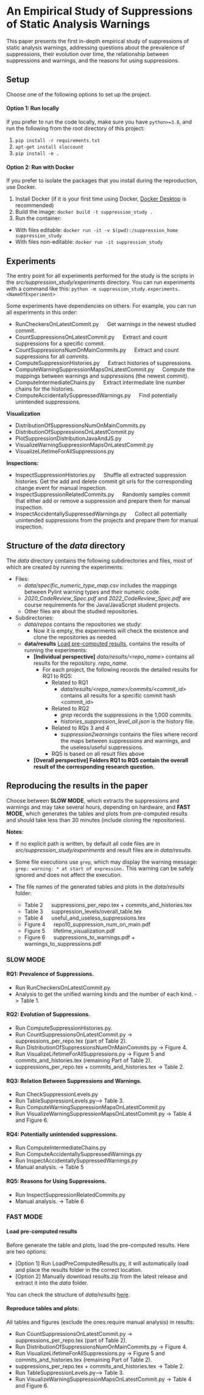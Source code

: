 # An Empirical Study of Suppressions of Static Analysis Warnings

This paper presents the first in-depth empirical study of suppressions of static analysis warnings, addressing questions about the prevalence of suppressions, their evolution over time, the relationship between suppressions and warnings, and the reasons for using suppressions.

## Setup
Choose one of the following options to set up the project.

#### Option 1: Run locally
If you prefer to run the code locally, make sure you have `python>=3.8`, and run the following from the root directory of this project:
1. `pip install -r requirements.txt`  
2. `apt-get install sloccount`
3. `pip install -e .`

#### Option 2: Run with Docker
If you prefer to isolate the packages that you install during the reproduction, use Docker.
1. Install Docker (if it is your first time using Docker, [Docker Desktop](https://docs.docker.com/desktop/) is recommended)
2. Build the image: `docker build -t suppression_study .`  
3. Run the container: 
  * With files editable: `docker run -it -v $(pwd):/suppression_home suppression_study`
  * With files non-editable: `docker run -it suppression_study`

## Experiments

The entry point for all experiments performed for the study is the scripts in the *src/suppression_study/experiments* directory. You can run experiments with a command like this:
`python -m suppression_study.experiments.<NameOfExperiment>`

Some experiments have dependencies on others. For example, you can run all experiments in this order:
* RunCheckersOnLatestCommit.py &emsp; Get warnings in the newest studied commit.
* CountSuppressionsOnLatestCommit.py &emsp; Extract and count suppressions for a specific commit.
* CountSuppressionsNumOnMainCommits.py &emsp; Extract and count suppressions for all commits.
* ComputeSuppressionHistories.py &emsp; Extract histories of suppressions.
* ComputeWarningSuppressionMapsOnLatestCommit.py &emsp; Compute the mappings between warnings and suppressions (the newest commit).
* ComputeIntermediateChains.py &emsp; Extract intermediate line number chains for the histories. 
* ComputeAccidentallySuppressedWarnings.py &emsp; Find potentially unintended suppressions.

**Visualization**
* DistributionOfSuppressionsNumOnMainCommits.py
* DistributionOfSuppressionsOnLatestCommit.py
* PlotSuppressionDistributionJavaAndJS.py
* VisualizeWarningSuppressionMapsOnLatestCommit.py
* VisualizeLifetimeForAllSuppressions.py

**Inspections:**  
* InspectSuppressionHistories.py &emsp; Shuffle all extracted suppression histories. Get the add and delete commit git urls for the corresponding change event for manual inspection.
* InspectSuppressionRelatedCommits.py &emsp; Randomly samples commit that either add or remove a suppression and prepare them for manual inspection. 
* InspectAccidentallySuppressedWarnings.py &emsp; Collect all potentially unintended suppressions from the projects and prepare them for manual inspection. 

## Structure of the *data* directory

The *data* directory contains the following subdirectories and files, most of which are created by running the experiments:
* Files:
    * *data/specific_numeric_type_map.csv* includes the mappings between Pylint warning types and their numeric code.
    * *2020_CodeReview_Spec.pdf* and *2022_CodeReview_Spec.pdf* are course requirements for the Java/JavaScript student projects.
    * Other files are about the studied repositories.
* Subdirectories:
    * *data/repos* contains the repositories we study: 
        * Now it is empty, the experiments will check the existence and clone the repositories as needed.  
    * **data/results** [Load pre-computed results](#load-pre-computed-results), contains the results of running the experiments:
        * **[Individual perspective]** *data/results/<repo_name>* contains all results for the repository.
        *repo_name*.   
          * For each project, the following records the detailed results for RQ1 to RQ5:
            * Related to RQ1
              * *data/results/<repo_name>/commits/<commit_id>* contains all results for a specific commit hash <commit_id>        
            * Related to RQ2
              * *grep* records the suppressions in the 1,000 commits.
              * *histories_suppression_level_all.json* is the history file.
            * Related to RQs 3 and 4
              * *suppression2warnings* contains the files where record the maps between suppressions and warnings, and the useless/useful suppressions. 
            * RQ5 is based on all result files above
      * **[Overall perspective] Folders RQ1 to RQ5 contain the overall result of the corresponding research question.**

## Reproducing the results in the paper
Choose between **SLOW MODE**, which extracts the suppressions and warnings and may take several hours, depending on hardware, and **FAST MODE**, which generates the tables and plots from pre-computed results and should take less than 30 minutes (include cloning the repositories). 

**Notes**: 
* If no explicit path is written, by default all code files are in *src/suppression_study/experiments* and result files are in *data/results*.  

* Some file executions use `grep`, which may display the warning message:
`grep: warning: * at start of expression.`
This warning can be safely ignored and does not affect the execution.

* The file names of the generated tables and plots in the *data/results* folder:
  * Table 2 &emsp; suppressions_per_repo.tex + commits_and_histories.tex
  * Table 3 &emsp; suppression_levels/overall_table.tex
  * Table 4 &emsp; useful_and_useless_suppressions.tex
  * Figure 4 &emsp; repo10_suppression_num_on_main.pdf
  * Figure 5 &emsp; lifetime_visualization.pdf
  * Figure 6 &emsp; suppressions_to_warnings.pdf + warnings_to_suppressions.pdf

### SLOW MODE
#### RQ1: Prevalence of Suppressions. 
* Run RunCheckersOnLatestCommit.py. 
* Analysis to get the unified warning kinds and the number of each kind. -> Table 1.

#### RQ2: Evolution of Suppressions.
* Run ComputeSuppressionHistories.py.
* Run CountSuppressionsOnLatestCommit.py -> suppressions_per_repo.tex (part of Table 2).
* Run DistributionOfSuppressionsNumOnMainCommits.py -> Figure 4.
* Run VisualizeLifetimeForAllSuppressions.py -> Figure 5 and commits_and_histories.tex (remaining Part of Table 2).
* suppressions_per_repo.tex + commits_and_histories.tex -> Table 2.

#### RQ3: Relation Between Suppressions and Warnings.
* Run CheckSuppressionLevels.py
* Run TableSuppressionLevels.py--> Table 3.
* Run ComputeWarningSuppressionMapsOnLatestCommit.py
* Run VisualizeWarningSuppressionMapsOnLatestCommit.py -> Table 4 and Figure 6.

#### RQ4: Potentially unintended suppressions.
* Run ComputeIntermediateChains.py 
* Run ComputeAccidentallySuppressedWarnings.py 
* Run InspectAccidentallySuppressedWarnings.py
* Manual analysis. -> Table 5

#### RQ5: Reasons for Using Suppressions.
* Run InspectSuppressionRelatedCommits.py
* Manual analysis. -> Table 6

### FAST MODE
#### Load pre-computed results 
Before generate the table and plots, load the pre-computed results. Here are two options:
* [Option 1] Run LoadPreComputedResults.py, it will automatically load and place the results folder in the correct location.
* [Option 2] Manually download results.zip from the latest release and extract it into the _data_ folder.

You can check the structure of _data/results_ [here](#structure-of-the-data-directory).

#### Reproduce tables and plots:  
All tables and figures (exclude the ones require manual analysis) in results: 
* Run CountSuppressionsOnLatestCommit.py -> suppressions_per_repo.tex (part of Table 2).
* Run DistributionOfSuppressionsNumOnMainCommits.py -> Figure 4.
* Run VisualizeLifetimeForAllSuppressions.py -> Figure 5 and commits_and_histories.tex (remaining Part of Table 2).
* suppressions_per_repo.tex + commits_and_histories.tex -> Table 2.
* Run TableSuppressionLevels.py--> Table 3.
* Run VisualizeWarningSuppressionMapsOnLatestCommit.py -> Table 4 and Figure 6.
